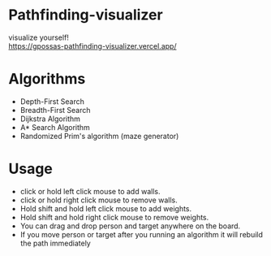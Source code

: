 # Pathfinding-visualizer
visualize yourself! <br>
https://gpossas-pathfinding-visualizer.vercel.app/

# Algorithms 
- Depth-First Search <br>
- Breadth-First Search <br>
- Dijkstra Algorithm <br>
- A* Search Algorithm <br>
- Randomized Prim's algorithm (maze generator) <br>

# Usage
- click or hold left click mouse to add walls. <br>
- click or hold right click mouse to remove walls. <br>
- Hold shift and hold left click mouse to add weights. <br>
- Hold shift and hold right click mouse to remove weights. <br>
- You can drag and drop person and target anywhere on the board. <br>
- If you move person or target after you running an algorithm it will rebuild the path immediately <br>
